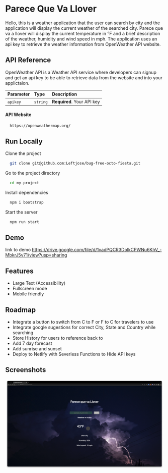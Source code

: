 

# Parece Que Va Llover



Hello, this is a weather application that the user can search by city and the application will display the current weather of the searched city. Parece que va a llover will display the current temperature in °F and a brief description of the weather, humidity and wind speed in mph. The application uses an api key to retrieve the weather information from OpenWeather API website.  


## API Reference

OpenWeather API is a Weather API service where developers can signup and get an api key to be able to retrieve data from the website and into your applictaion.





| Parameter | Type     | Description                |
| :-------- | :------- | :------------------------- |
| `apikey` | `string` | **Required**. Your API key |

#### API Website

```http
  https://openweathermap.org/
```




## Run Locally

Clone the project

```bash
  git clone git@github.com:Leftjose/bug-free-octo-fiesta.git
```

Go to the project directory

```bash
  cd my-project
```

Install dependencies

```bash
  npm i bootstrap
```

Start the server

```bash
  npm run start
```



## Demo

link to demo
https://drive.google.com/file/d/1vadPQCR3DolkCPWNu6KhV_-MbkrJ5v71/view?usp=sharing

## Features

- Large Text (Accessibility)
- Fullscreen mode
- Mobile friendly


## Roadmap

- Integrate a button to switch from C to F or F to C for travelers to use 
- Integrate google sugestions for correct City, State and Country while searching 
- Store History for users to reference back to
- Add 7 day forecast 
- Add sunrise and sunset 
- Deploy to Netlify with Severless Functions to Hide API keys


## Screenshots

![App Screenshot](./Screen1.png)

